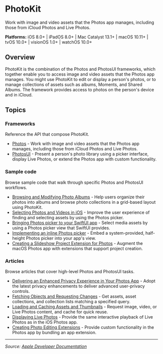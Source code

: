 # PhotoKit

Work with image and video assets that the Photos app manages, including those from iCloud Photos and Live Photos.

**Platforms:** iOS 8.0+ | iPadOS 8.0+ | Mac Catalyst 13.1+ | macOS 10.11+ | tvOS 10.0+ | visionOS 1.0+ | watchOS 10.0+

## Overview

PhotoKit is the combination of the Photos and PhotosUI frameworks, which together enable you to access image and video assets that the Photos app manages. You might use PhotoKit to edit or display a person's photos, or to manage collections of assets such as albums, Moments, and Shared Albums. The framework provides access to photos on the person's device and in iCloud.

## Topics

### Frameworks
Reference the API that compose PhotoKit.

- [Photos](https://developer.apple.com/documentation/photos) - Work with image and video assets that the Photos app manages, including those from iCloud Photos and Live Photos.
- [PhotosUI](https://developer.apple.com/documentation/photosui) - Present a person's photo library using a picker interface, display Live Photos, or extend the Photos app with custom functionality.

### Sample code
Browse sample code that walk through specific Photos and PhotosUI workflows.

- [Browsing and Modifying Photo Albums](https://developer.apple.com/documentation/photokit/browsing_and_modifying_photo_albums) - Help users organize their photos into albums and browse photo collections in a grid-based layout using PhotoKit.
- [Selecting Photos and Videos in iOS](https://developer.apple.com/documentation/photokit/selecting_photos_and_videos_in_ios) - Improve the user experience of finding and selecting assets by using the Photos picker.
- [Bringing Photos picker to your SwiftUI app](https://developer.apple.com/documentation/photokit/bringing_photos_picker_to_your_swiftui_app) - Select media assets by using a Photos picker view that SwiftUI provides.
- [Implementing an inline Photos picker](https://developer.apple.com/documentation/photokit/implementing_an_inline_photos_picker) - Embed a system-provided, half-height Photos picker into your app's view.
- [Creating a Slideshow Project Extension for Photos](https://developer.apple.com/documentation/photokit/creating_a_slideshow_project_extension_for_photos) - Augment the macOS Photos app with extensions that support project creation.

### Articles
Browse articles that cover high-level Photos and PhotosUI tasks.

- [Delivering an Enhanced Privacy Experience in Your Photos App](https://developer.apple.com/documentation/photokit/delivering_an_enhanced_privacy_experience_in_your_photos_app) - Adopt the latest privacy enhancements to deliver advanced user-privacy controls.
- [Fetching Objects and Requesting Changes](https://developer.apple.com/documentation/photokit/fetching_objects_and_requesting_changes) - Get assets, asset collections, and collection lists matching a specified query.
- [Loading and Caching Assets and Thumbnails](https://developer.apple.com/documentation/photokit/loading_and_caching_assets_and_thumbnails) - Request image, video, or Live Photos content, and cache for quick reuse.
- [Displaying Live Photos](https://developer.apple.com/documentation/photokit/displaying_live_photos) - Provide the same interactive playback of Live Photos as in the iOS Photos app.
- [Creating Photo Editing Extensions](https://developer.apple.com/documentation/photokit/creating_photo_editing_extensions) - Provide custom functionality in the Photos app by bundling an app extension.

---

*Source: [Apple Developer Documentation](https://developer.apple.com/documentation/PhotoKit)*